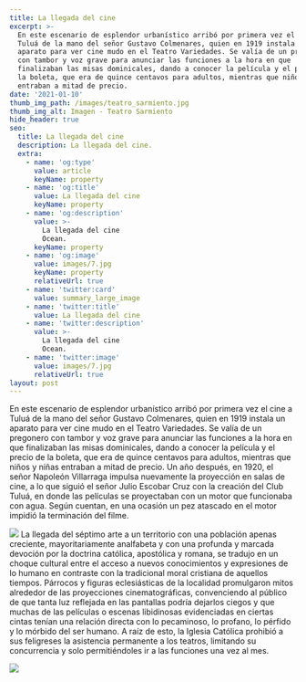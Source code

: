 ```yaml
---
title: La llegada del cine
excerpt: >-
  En este escenario de esplendor urbanístico arribó por primera vez el cine a
  Tuluá de la mano del señor Gustavo Colmenares, quien en 1919 instala un
  aparato para ver cine mudo en el Teatro Variedades. Se valía de un pregonero
  con tambor y voz grave para anunciar las funciones a la hora en que
  finalizaban las misas dominicales, dando a conocer la película y el precio de
  la boleta, que era de quince centavos para adultos, mientras que niños y niñas
  entraban a mitad de precio.
date: '2021-01-10'
thumb_img_path: /images/teatro_sarmiento.jpg
thumb_img_alt: Imagen - Teatro Sarmiento
hide_header: true
seo:
  title: La llegada del cine
  description: La llegada del cine.
  extra:
    - name: 'og:type'
      value: article
      keyName: property
    - name: 'og:title'
      value: La llegada del cine
      keyName: property
    - name: 'og:description'
      value: >-
        La llegada del cine
        Ocean.
      keyName: property
    - name: 'og:image'
      value: images/7.jpg
      keyName: property
      relativeUrl: true
    - name: 'twitter:card'
      value: summary_large_image
    - name: 'twitter:title'
      value: La llegada del cine
    - name: 'twitter:description'
      value: >-
        La llegada del cine
        Ocean.
    - name: 'twitter:image'
      value: images/7.jpg
      relativeUrl: true
layout: post
---
```

En este escenario de esplendor urbanístico arribó por primera vez el cine a Tuluá de la mano del señor Gustavo Colmenares, quien en 1919 instala un aparato para ver cine mudo en el Teatro Variedades. Se valía de un pregonero con tambor y voz grave para anunciar las funciones a la hora en que finalizaban las misas dominicales, dando a conocer la película y el precio de la boleta, que era de quince centavos para adultos, mientras que niños y niñas entraban a mitad de precio. Un año después, en 1920, el señor Napoleón Villarraga impulsa nuevamente la proyección en salas de cine, a lo que siguió el señor Julio Escobar Cruz con la creación del Club Tuluá, en donde las películas se proyectaban con un motor que funcionaba con agua. Según cuentan, en una ocasión un pez atascado en el motor impidió la terminación del filme.

![](/images/teatro-sarmiento-pic1-67eb8ab3.JPG)
La llegada del séptimo arte a un territorio con una población apenas creciente, mayoritariamente analfabeta y con una profunda y marcada devoción por la doctrina católica, apostólica y romana, se tradujo en un choque cultural entre el acceso a nuevos conocimientos y expresiones de lo humano en contraste con la tradicional moral cristiana de aquellos tiempos. Párrocos y figuras eclesiásticas de la localidad promulgaron mitos alrededor de las proyecciones cinematográficas, convenciendo al público de que tanta luz reflejada en las pantallas podría dejarlos ciegos y que muchas de las películas o escenas libidinosas evidenciadas en ciertas cintas tenían una relación directa con lo pecaminoso, lo profano, lo pérfido y lo mórbido del ser humano. A raíz de esto, la Iglesia Católica prohibió a sus feligreses la asistencia permanente a los teatros, limitando su concurrencia y solo permitiéndoles ir a las funciones una vez al mes.

![](/images/teatro_sarmiento.jpg)
